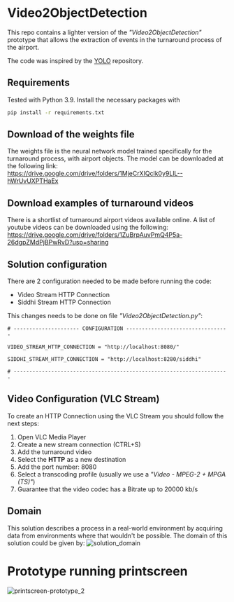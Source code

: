 # Video2ObjectDetection
This repo contains a lighter version of the *"Video2ObjectDetection"* prototype that allows the extraction of events in the turnaround process of the airport. 

The code was inspired by the [YOLO](https://github.com/pjreddie/darknet) repository. 
 
## Requirements
Tested with Python 3.9. Install the necessary packages with
```bash
pip install -r requirements.txt
```

## Download of the weights file
The weights file is the neural network model trained specifically for the turnaround process, with airport objects. 
The model can be downloaded at the following link: 
<https://drive.google.com/drive/folders/1MjeCrXIQclk0y9LlL--hWrUvUXPTHaEx>

## Download examples of turnaround videos
There is a shortlist of turnaround airport videos available online. 
A list of youtube videos can be downloaded using the following:
<https://drive.google.com/drive/folders/1ZuBrpAuvPmQ4P5a-26dgpZMdPjBPwRvD?usp=sharing>

## Solution configuration
There are 2 configuration needed to be made before running the code:
* Video Stream HTTP Connection 
* Siddhi Stream HTTP Connection

This changes needs to be done on file *"Video2ObjectDetection.py"*:
```
# --------------------- CONFIGURATION ---------------------------------

VIDEO_STREAM_HTTP_CONNECTION = "http://localhost:8080/"

SIDDHI_STREAM_HTTP_CONNECTION = "http://localhost:8280/siddhi"

# ---------------------------------------------------------------------
```

## Video Configuration (VLC Stream)
To create an HTTP Connection using the VLC Stream you should follow the next steps:
1. Open VLC Media Player
2. Create a new stream connection (CTRL+S)
3. Add the turnaround video
4. Select the **HTTP** as a new destination
5. Add the port number: 8080 
6. Select a transcoding profile (usually we use a *"Video - MPEG-2 + MPGA (TS)"*)
7. Guarantee that the video codec has a Bitrate up to 20000 kb/s

## Domain 
This solution describes a process in a real-world environment by acquiring data from environments where that wouldn't be possible. 
The domain of this solution could be given by:
![solution_domain](https://user-images.githubusercontent.com/99749820/154712825-cf3bb91c-bd7a-491b-a35e-cd41ce65f19e.png)


# Prototype running printscreen
![printscreen-prototype_2](https://user-images.githubusercontent.com/99749820/154716291-4f5324e7-bf2b-492b-ab51-ef3fd69800c3.png)
